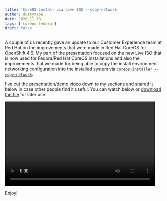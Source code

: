 ```yaml
---
title: 'CoreOS install via Live ISO --copy-network'
author: dustymabe
date: 2020-11-18
tags: [ coreos fedora ]
draft: false
---
```


A couple of us recently gave an update to our Customer Experience team
at Red Hat on the improvements that were made in Red Hat CoreOS for
OpenShift 4.6. My part of the presentation focused on the new Live ISO
that is now used for Fedora/Red Hat CoreOS installations and also the
improvements that we made for being able to copy the install
environment networking configuration into the installed system via 
[`coreos-installer --copy-network`](https://github.com/coreos/coreos-installer/pull/212). 

I've cut the presentation/demo video down to my sections and shared it
below in case other people find it useful. You can watch below or
[download the file](https://dustymabecom.sfo2.digitaloceanspaces.com/2020-11-18_RHCOS-ISO-Network.mp4)
for later use.

<video controls width="480" height="270" src="https://dustymabecom.sfo2.digitaloceanspaces.com/2020-11-18_RHCOS-ISO-Network.mp4"></video>

Enjoy!
